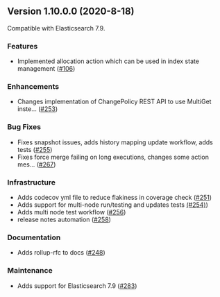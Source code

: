 ## Version 1.10.0.0 (2020-8-18)

Compatible with Elasticsearch 7.9.

### Features
* Implemented allocation action which can be used in index state management ([#106](https://github.com/opendistro-for-elasticsearch/index-management/pull/106))

### Enhancements
* Changes implementation of ChangePolicy REST API to use MultiGet inste… ([#253](https://github.com/opendistro-for-elasticsearch/index-management/pull/253))

### Bug Fixes
* Fixes snapshot issues, adds history mapping update workflow, adds tests ([#255](https://github.com/opendistro-for-elasticsearch/index-management/pull/255))
* Fixes force merge failing on long executions, changes some action mes… ([#267](https://github.com/opendistro-for-elasticsearch/index-management/pull/267))

### Infrastructure
* Adds codecov yml file to reduce flakiness in coverage check ([#251](https://github.com/opendistro-for-elasticsearch/index-management/pull/251))
* Adds support for multi-node run/testing and updates tests [(#254)](https://github.com/opendistro-for-elasticsearch/index-management/pull/254))
* Adds multi node test workflow ([#256](https://github.com/opendistro-for-elasticsearch/index-management/pull/256))
* release notes automation ([#258](https://github.com/opendistro-for-elasticsearch/index-management/pull/258))

### Documentation
* Adds rollup-rfc to docs ([#248](https://github.com/opendistro-for-elasticsearch/index-management/pull/248))

### Maintenance
* Adds support for Elasticsearch 7.9 ([#283](https://github.com/opendistro-for-elasticsearch/index-management/pull/283))
